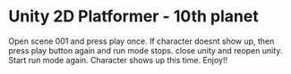 # Unity 2D Platformer - 10th planet
Open scene 001 and press play once. 
If character doesnt show up, then press play button again and run mode stops. close unity and reopen unity. Start run mode again. Character shows up this time. Enjoy!!
